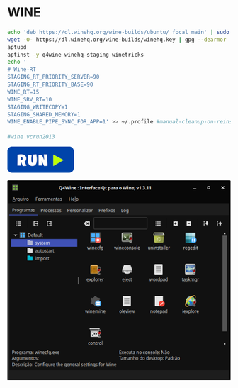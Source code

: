 # WINE
```bash
echo 'deb https://dl.winehq.org/wine-builds/ubuntu/ focal main' | sudo tee /etc/apt/sources.list.d/winehq.list
wget -O- https://dl.winehq.org/wine-builds/winehq.key | gpg --dearmor | sudo tee /etc/apt/trusted.gpg.d/winehq.gpg
aptupd
aptinst -y q4wine winehq-staging winetricks
echo '
# Wine-RT
STAGING_RT_PRIORITY_SERVER=90
STAGING_RT_PRIORITY_BASE=90
WINE_RT=15
WINE_SRV_RT=10
STAGING_WRITECOPY=1
STAGING_SHARED_MEMORY=1
WINE_ENABLE_PIPE_SYNC_FOR_APP=1' >> ~/.profile #manual-cleanup-on-reinstall

#wine vcrun2013
```
[![bashrun](../images/bashrun.png)](br:wine)

![wine](../images/wine.png)